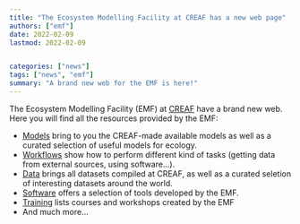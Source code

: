 ```yaml
---
title: "The Ecosystem Modelling Facility at CREAF has a new web page"
authors: ["emf"]
date: 2022-02-09
lastmod: 2022-02-09


categories: ["news"]
tags: ["news", "emf"]
summary: "A brand new web for the EMF is here!"  
---
```




The Ecosystem Modelling Facility (EMF) at [CREAF](creaf.cat) have a brand new web. Here you will find all
the resources provided by the EMF:

  - [Models](/models/) bring to you the CREAF-made available models as well as a curated selection
  of useful models for ecology.
  - [Workflows](/workflows/) show how to perform different kind of tasks (getting data from external
  sources, using software...).
  - [Data](/data/) brings all datasets compiled at CREAF, as well as a curated seletion of interesting
  datasets around the world.
  - [Software](/software/) offers a selection of tools developed by the EMF.
  - [Training](/training/) lists courses and workshops created by the EMF
  - And much more...
  
